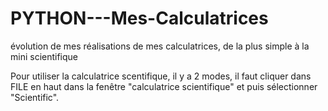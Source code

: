 # PYTHON---Mes-Calculatrices
évolution de mes réalisations de mes calculatrices, de la plus simple à la mini scientifique

Pour utiliser la calculatrice scentifique, il y a 2 modes, il faut cliquer dans FILE en haut dans la fenêtre "calculatrice scientifique" et puis sélectionner "Scientific". 
